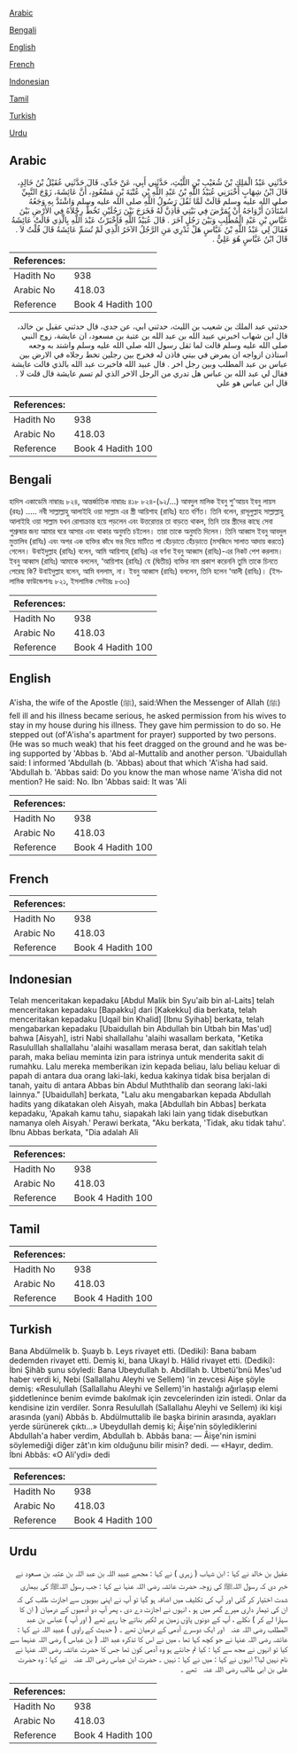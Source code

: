[Arabic](#arabic)

[Bengali](#bengali)

[English](#english)

[French](#french)

[Indonesian](#indonesian)

[Tamil](#tamil)

[Turkish](#turkish)

[Urdu](#urdu)

## Arabic


<div dir="rtl" lang="ar" style={{fontSize:'larger',backgroundColor:'#f8f9fa',padding:20}}>
حَدَّثَنِي عَبْدُ الْمَلِكِ بْنُ شُعَيْبِ بْنِ اللَّيْثِ، حَدَّثَنِي أَبِي، عَنْ جَدِّي، قَالَ حَدَّثَنِي عُقَيْلُ بْنُ خَالِدٍ، قَالَ ابْنُ شِهَابٍ أَخْبَرَنِي عُبَيْدُ اللَّهِ بْنُ عَبْدِ اللَّهِ بْنِ عُتْبَةَ بْنِ مَسْعُودٍ، أَنَّ عَائِشَةَ، زَوْجَ النَّبِيِّ صلى الله عليه وسلم قَالَتْ لَمَّا ثَقُلَ رَسُولُ اللَّهِ صلى الله عليه وسلم وَاشْتَدَّ بِهِ وَجَعُهُ اسْتَأْذَنَ أَزْوَاجَهُ أَنْ يُمَرَّضَ فِي بَيْتِي فَأَذِنَّ لَهُ فَخَرَجَ بَيْنَ رَجُلَيْنِ تَخُطُّ رِجْلاَهُ فِي الأَرْضِ بَيْنَ عَبَّاسِ بْنِ عَبْدِ الْمُطَّلِبِ وَبَيْنَ رَجُلٍ آخَرَ ‏.‏ قَالَ عُبَيْدُ اللَّهِ فَأَخْبَرْتُ عَبْدَ اللَّهِ بِالَّذِي قَالَتْ عَائِشَةُ فَقَالَ لِي عَبْدُ اللَّهِ بْنُ عَبَّاسٍ هَلْ تَدْرِي مَنِ الرَّجُلُ الآخَرُ الَّذِي لَمْ تُسَمِّ عَائِشَةُ قَالَ قُلْتُ لاَ ‏.‏ قَالَ ابْنُ عَبَّاسٍ هُوَ عَلِيٌّ ‏.‏
</div>
<div style={{backgroundColor:'#f8f9fa',padding:20, marginBottom: 10}}><table> <thead> <tr> <th>References:</th> <th></th> </tr> </thead> <tbody><tr><td>Hadith No</td><td>938</td></tr><tr><td>Arabic No</td><td>418.03</td></tr><tr><td>Reference</td><td>Book 4 Hadith 100</td></tr></tbody></table></div>


<div dir="rtl" lang="ar" style={{fontSize:'larger',backgroundColor:'#f8f9fa',padding:20}}>
حدثني عبد الملك بن شعيب بن الليث، حدثني ابي، عن جدي، قال حدثني عقيل بن خالد، قال ابن شهاب اخبرني عبيد الله بن عبد الله بن عتبة بن مسعود، ان عايشة، زوج النبي صلى الله عليه وسلم قالت لما ثقل رسول الله صلى الله عليه وسلم واشتد به وجعه استاذن ازواجه ان يمرض في بيتي فاذن له فخرج بين رجلين تخط رجلاه في الارض بين عباس بن عبد المطلب وبين رجل اخر . قال عبيد الله فاخبرت عبد الله بالذي قالت عايشة فقال لي عبد الله بن عباس هل تدري من الرجل الاخر الذي لم تسم عايشة قال قلت لا . قال ابن عباس هو علي
</div>
<div style={{backgroundColor:'#f8f9fa',padding:20, marginBottom: 10}}><table> <thead> <tr> <th>References:</th> <th></th> </tr> </thead> <tbody><tr><td>Hadith No</td><td>938</td></tr><tr><td>Arabic No</td><td>418.03</td></tr><tr><td>Reference</td><td>Book 4 Hadith 100</td></tr></tbody></table></div>

## Bengali


<div dir="ltr" lang="bn" style={{fontSize:'larger',backgroundColor:'#f8f9fa',padding:20}}>
হাদিস একাডেমি নাম্বারঃ ৮২৪, আন্তর্জাতিক নাম্বারঃ ৪১৮ ৮২৪-(৯২/...) আবদুল মালিক ইবনু শু'আয়ব ইবনু লায়স (রহঃ) ..... নবী সাল্লাল্লাহু আলাইহি ওয়া সাল্লাম এর স্ত্রী আয়িশাহ (রাযিঃ) হতে বর্ণিত। তিনি বলেন, রাসূলুল্লাহ সাল্লাল্লাহু আলাইহি ওয়া সাল্লাম যখন রোগাক্রান্ত হয়ে পড়লেন এবং উত্তরোত্তর তা বাড়তে থাকল, তিনি তার স্ত্রীদের কাছে সেবা শুশ্ৰুষার জন্য আমার ঘরে আসার এবং থাকার অনুমতি চইলেন। তারা তাকে অনুমতি দিলেন। তিনি আব্বাস ইবনু আবদুল মুত্তালিব (রাযিঃ) এবং অপর এক ব্যক্তির কাঁধে ভর দিয়ে মাটিতে পা হেঁচড়াতে হেঁচড়াতে (মসজিদে সালাত আদায় করতে) গেলেন। উবাইদুল্লাহ (রাযিঃ) বলেন, আমি আয়িশাহ্ (রাযিঃ) এর বর্ণনা ইবনু আব্বাস (রাযিঃ)-এর নিকট পেশ করলাম। ইবনু আব্বাস (রাযিঃ) আমাকে বললেন, ‘আয়িশাহ (রাযিঃ) যে (দ্বিতীয়) ব্যক্তির নাম প্রকাশ করেননি তুমি তাকে চিনতে পেরেছ কি? উবাইদুল্লাহ বলেন, আমি বললাম, না। ইবনু আব্বাস (রাযিঃ) বললেন, তিনি হলেন ‘আলী (রাযিঃ)। (ইসলামিক ফাউন্ডেশনঃ ৮২১, ইসলামিক সেন্টারঃ ৮৩৩)
</div>
<div style={{backgroundColor:'#f8f9fa',padding:20, marginBottom: 10}}><table> <thead> <tr> <th>References:</th> <th></th> </tr> </thead> <tbody><tr><td>Hadith No</td><td>938</td></tr><tr><td>Arabic No</td><td>418.03</td></tr><tr><td>Reference</td><td>Book 4 Hadith 100</td></tr></tbody></table></div>

## English


<div dir="ltr" lang="en" style={{fontSize:'larger',backgroundColor:'#f8f9fa',padding:20}}>
A'isha, the wife of the Apostle (ﷺ), said:When the Messenger of Allah (ﷺ) fell ill and his illness became serious, he asked permission from his wives to stay in my house during his illness. They gave him permission to do so. He stepped out (of'A'isha's apartment for prayer) supported by two persons. (He was so much weak) that his feet dragged on the ground and he was being supported by 'Abbas b. 'Abd al-Muttalib and another person. 'Ubaidullah said: I informed 'Abdullah (b. 'Abbas) about that which 'A'isha had said. 'Abdullah b. 'Abbas said: Do you know the man whose name 'A'isha did not mention? He said: No. Ibn 'Abbas said: It was 'Ali
</div>
<div style={{backgroundColor:'#f8f9fa',padding:20, marginBottom: 10}}><table> <thead> <tr> <th>References:</th> <th></th> </tr> </thead> <tbody><tr><td>Hadith No</td><td>938</td></tr><tr><td>Arabic No</td><td>418.03</td></tr><tr><td>Reference</td><td>Book 4 Hadith 100</td></tr></tbody></table></div>

## French


<div dir="ltr" lang="fr" style={{fontSize:'larger',backgroundColor:'#f8f9fa',padding:20}}>

</div>
<div style={{backgroundColor:'#f8f9fa',padding:20, marginBottom: 10}}><table> <thead> <tr> <th>References:</th> <th></th> </tr> </thead> <tbody><tr><td>Hadith No</td><td>938</td></tr><tr><td>Arabic No</td><td>418.03</td></tr><tr><td>Reference</td><td>Book 4 Hadith 100</td></tr></tbody></table></div>

## Indonesian


<div dir="ltr" lang="id" style={{fontSize:'larger',backgroundColor:'#f8f9fa',padding:20}}>
Telah menceritakan kepadaku [Abdul Malik bin Syu'aib bin al-Laits] telah menceritakan kepadaku [Bapakku] dari [Kakekku] dia berkata, telah menceritakan kepadaku [Uqail bin Khalid] [Ibnu Syihab] berkata, telah mengabarkan kepadaku [Ubaidullah bin Abdullah bin Utbah bin Mas'ud] bahwa [Aisyah], istri Nabi shallallahu 'alaihi wasallam berkata, "Ketika Rasululllah shallallahu 'alaihi wasallam merasa berat, dan sakitlah telah parah, maka beliau meminta izin para istrinya untuk menderita sakit di rumahku. Lalu mereka memberikan izin kepada beliau, lalu beliau keluar di papah di antara dua orang laki-laki, kedua kakinya tidak bisa berjalan di tanah, yaitu di antara Abbas bin Abdul Muththalib dan seorang laki-laki lainnya." [Ubaidullah] berkata, "Lalu aku mengabarkan kepada Abdullah hadits yang dikatakan oleh Aisyah, maka [Abdullah bin Abbas] berkata kepadaku, 'Apakah kamu tahu, siapakah laki lain yang tidak disebutkan namanya oleh Aisyah.' Perawi berkata, "Aku berkata, 'Tidak, aku tidak tahu'. Ibnu Abbas berkata, "Dia adalah Ali
</div>
<div style={{backgroundColor:'#f8f9fa',padding:20, marginBottom: 10}}><table> <thead> <tr> <th>References:</th> <th></th> </tr> </thead> <tbody><tr><td>Hadith No</td><td>938</td></tr><tr><td>Arabic No</td><td>418.03</td></tr><tr><td>Reference</td><td>Book 4 Hadith 100</td></tr></tbody></table></div>

## Tamil


<div dir="ltr" lang="ta" style={{fontSize:'larger',backgroundColor:'#f8f9fa',padding:20}}>

</div>
<div style={{backgroundColor:'#f8f9fa',padding:20, marginBottom: 10}}><table> <thead> <tr> <th>References:</th> <th></th> </tr> </thead> <tbody><tr><td>Hadith No</td><td>938</td></tr><tr><td>Arabic No</td><td>418.03</td></tr><tr><td>Reference</td><td>Book 4 Hadith 100</td></tr></tbody></table></div>

## Turkish


<div dir="ltr" lang="tr" style={{fontSize:'larger',backgroundColor:'#f8f9fa',padding:20}}>
Bana Abdülmelik b. Şuayb b. Leys rivayet etti. (Dediki): Bana babam dedemden rivayet etti. Demiş ki, bana Ukayl b. Hâlid rivayet etti. (Dediki): İbni Şihâb şunu söyledi: Bana Ubeydullah b. Abdillah b. Utbetü'bnü Mes'ud haber verdi ki, Nebi (Sallallahu Aleyhi ve Sellem) 'in zevcesi Aişe şöyle demiş: «Resulullah (Sallallahu Aleyhi ve Sellem)'in hastalığı ağırlaşıp elemi şiddetlenince benim evimde bakılmak için zevcelerinden izin istedi. Onlar da kendisine izin verdiler. Sonra Resulullah (Sallallahu Aleyhi ve Sellem) iki kişi arasında (yani) Abbâs b. Abdülmuttalib ile başka birinin arasında, ayakları yerde sürünerek çıktı...» UbeyduIIah demiş ki; Âişe'nin söylediklerini Abdullah'a haber verdim, Abdullah b. Abbâs bana: — Âişe'nin ismini söylemediği diğer zât'ın kim olduğunu bilir misin? dedi. — «Hayır, dedim. İbni Abbâs: «O Ali'ydi» dedi
</div>
<div style={{backgroundColor:'#f8f9fa',padding:20, marginBottom: 10}}><table> <thead> <tr> <th>References:</th> <th></th> </tr> </thead> <tbody><tr><td>Hadith No</td><td>938</td></tr><tr><td>Arabic No</td><td>418.03</td></tr><tr><td>Reference</td><td>Book 4 Hadith 100</td></tr></tbody></table></div>

## Urdu


<div dir="rtl" lang="ur" style={{fontSize:'larger',backgroundColor:'#f8f9fa',padding:20}}>
عقیل بن خالد نے کہا : ابن شہاب ( زہری ) نے کہا : مجھے عبید اللہ بن عبد اللہ بن عتبہ بن مسعود نے خبر دی کہ رسول اللہﷺ کی زوجہ حضرت عائشہ رضی اللہ عنہا نے کہا : جب رسول اللہﷺ کی بیماری شدت اختیار کر گئی اور آپ کی تکلیف میں اضافہ ہو گیا تو آپ نے اپنی بیویوں سے اجازت طلب کی کہ ان کی تیمار داری میرے گھر میں ہو ، انہوں نے اجازت دے دی ، پھر آپ دو آدمیوں کے درمیان ( ان کا سہارا لے کر ) نکلے ، آپ کے دونوں پاؤں زمین پر لکیر بناتے جا رہے تھے ( اور آپ ) عباس بن عبد المطلب ‌رضی ‌اللہ ‌عنہ ‌ ‌ اور ایک دوسرے آدمی کے درمیان تھے ۔ ( حدیث کے راوی ) عبید اللہ نے کہا : عائشہ رضی اللہ عنہا نے جو کچھ کہا تھا ، میں نے اس کا تذکرہ عبد اللہ ( بن عباس ) رضی اللہ عنہما سے کیا تو انہوں نے مجھ سے کہا : کیا تم جانتے ہو وہ آدمی کون تھا جس کا حضرت عائشہ رضی اللہ عنہا نے نام نہیں لیا؟ انہوں نے کہا : میں نے کہا : نہیں ۔ حضرت ابن عباس ‌رضی ‌اللہ ‌عنہ ‌ ‌ نے کہا : وہ حضرت علی بن ابی طالب ‌رضی ‌اللہ ‌عنہ ‌ ‌ تھے ۔
</div>
<div style={{backgroundColor:'#f8f9fa',padding:20, marginBottom: 10}}><table> <thead> <tr> <th>References:</th> <th></th> </tr> </thead> <tbody><tr><td>Hadith No</td><td>938</td></tr><tr><td>Arabic No</td><td>418.03</td></tr><tr><td>Reference</td><td>Book 4 Hadith 100</td></tr></tbody></table></div>